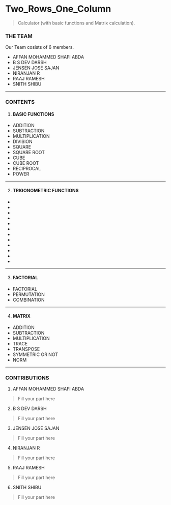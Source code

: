 # Two_Rows_One_Column
> Calculator (with basic functions and Matrix calculation).
### THE TEAM
Our Team cosists of 6 members.
- AFFAN MOHAMMED SHAFI ABDA
- B S DEV DARSH
- JENSEN JOSE SAJAN
- NIRANJAN R
- RAAJ RAMESH
- SNITH SHIBU
----
### CONTENTS
1. #### BASIC FUNCTIONS
- ADDITION
- SUBTRACTION
- MULTIPLICATION
- DIVISION
- SQUARE
- SQUARE ROOT
- CUBE
- CUBE ROOT
- RECIPROCAL
- POWER
----
2. #### TRIGONOMETRIC FUNCTIONS
-
-
-
-
-
-
-
-
-
-
-
-
----
3. #### FACTORIAL
- FACTORIAL
- PERMUTATION
- COMBINATION
----
4. #### MATRIX
- ADDITION
- SUBTRACTION
- MULTIPLICATION
- TRACE
- TRANSPOSE
- SYMMETRIC OR NOT
- NORM
----
### CONTRIBUTIONS
1. AFFAN MOHAMMED SHAFI ABDA
> Fill your part here
2. B S DEV DARSH
> Fill your part here
3. JENSEN JOSE SAJAN
> Fill your part here
4. NIRANJAN R
> Fill your part here
5. RAAJ RAMESH
> Fill your part here
6. SNITH SHIBU
> Fill your part here
